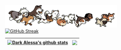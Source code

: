 ![](./dog_running.gif)<br>
[![GitHub Streak](https://streak-stats.demolab.com?user=DarkAlessa&theme=dark)](https://git.io/streak-stats)<br>

| <a href="https://github.com/DarkAlessa/DarkAlessa"><img align="center" src="https://github-readme-stats.vercel.app/api?username=DarkAlessa&show_icons=true&include_all_commits=true&theme=dark&hide_border=true" alt="Dark Alessa's github stats" /></a> | <a href="https://github.com/DarkAlessa/DarkAlessa"><img align="center" src="https://github-readme-stats.vercel.app/api/top-langs/?username=DarkAlessa&layout=compact&theme=dark&hide_border=true" /></a> |
| ------------- | ------------- |
